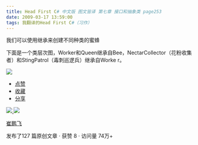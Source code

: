 ```yaml
---
title: Head First C# 中文版 图文皆译 第七章 接口和抽象类 page253
date: 2009-03-17 13:59:00
tags: 我翻译的Head First C#（习作）
---
```

我们可以使用继承来创建不同种类的蜜蜂

下面是一个类层次图，Worker和Queen继承自Bee，NectarCollector（花粉收集者）和StingPatrol（毒刺巡逻兵）继承自Worke
r。

![](https://p-blog.csdn.net/images/p_blog_csdn_net/cuipengfei1/EntryImages/20090317/2009-03-17_13-38-31.jpg)

  * [ 点赞  ](javascript:;)
  * [ 收藏  ](javascript:;)
  * [ 分享 ](javascript:;)

[ ![](https://profile.csdnimg.cn/5/2/5/3_cuipengfei1)
![](https://g.csdnimg.cn/static/user-reg-year/1x/11.png)
](https://blog.csdn.net/cuipengfei1)

[ 崔鹏飞 ](https://blog.csdn.net/cuipengfei1)

发布了127 篇原创文章  ·  获赞 8  ·  访问量 74万+

